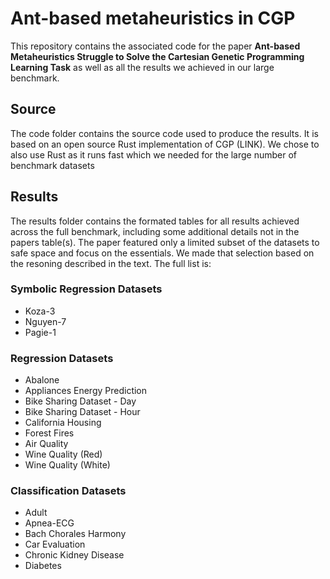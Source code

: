# Ant-based metaheuristics in CGP

This repository contains the associated code for the paper __Ant-based Metaheuristics Struggle to Solve the Cartesian Genetic Programming Learning Task__ as well as all the results we achieved in our large benchmark.


## Source

The code folder contains the source code used to produce the results. It is based on an open source Rust implementation of CGP (LINK). We chose to also use Rust as it runs fast which we needed for the large number of benchmark datasets


## Results

The results folder contains the formated tables for all results achieved across the full benchmark, including some additional details not in the papers table(s).
The paper featured only a limited subset of the datasets to safe space and focus on the essentials. We made that selection based on the resoning described in the text. The full list is:

### Symbolic Regression Datasets

- Koza-3
- Nguyen-7
- Pagie-1

### Regression Datasets

- Abalone
- Appliances Energy Prediction
- Bike Sharing Dataset - Day
- Bike Sharing Dataset - Hour
- California Housing
- Forest Fires
- Air Quality
- Wine Quality (Red)
- Wine Quality (White)

### Classification Datasets

- Adult
- Apnea-ECG
- Bach Chorales Harmony
- Car Evaluation
- Chronic Kidney Disease
- Diabetes
